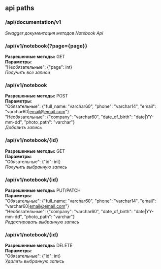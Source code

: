  ## api paths  
 
 ### /api/documentation/v1  
 *Swagger документация методов Notebook Api*   
  
 ### /api/v1/notebook{?page={page}}  
 **Разрешенные методы:** GET  
 **Параметры**:  
 "Необязательные": 	{"page": int}  
 *Получить все записи*  
 
 ### /api/v1/notebook  
 **Разрешенные методы:** POST  
 **Параметры**:  
 "Обязательные": 	{"full_name: "varchar60", "phone": "varchar14", "email": "varchar60|email@email.com"}  
 "Необязательные": 	{"company": "varchar60", "date_of_birth": "date|YY-mm-dd", "photo_path": "varchar"}  
 *Добавить запись*  
 
 ### /api/v1/notebook/{id}  
 **Разрешенные методы:** GET  
 **Параметры**:  
 "Обязательные": 	{"id": int}  
 *Получить выбранную запись*  
 
 ### /api/v1/notebook/{id}  
 **Разрешенные методы:** PUT/PATCH  
 **Параметры**:  
 "Обязательные":	{"full_name: "varchar60", "phone": "varchar14", "email": "varchar60|email@email.com"}  
 "Необязательные": 	{"company": "varchar60", "date_of_birth": "date|YY-mm-dd", "photo_path": "varchar"}  
 *Редактировать выбранную запись*  

 ### /api/v1/notebook/{id}  
 **Разрешенные методы:** DELETE  
 **Параметры**:  
 "Обязательные": 	{"id": int}  
 *Удалить выбранную запись*  
 
